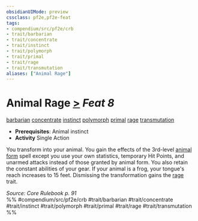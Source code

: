 ```yaml
---
obsidianUIMode: preview
cssclass: pf2e,pf2e-feat
tags:
- compendium/src/pf2e/crb
- trait/barbarian
- trait/concentrate
- trait/instinct
- trait/polymorph
- trait/primal
- trait/rage
- trait/transmutation
aliases: ["Animal Rage"]
---
```

# Animal Rage  [>](../../rules/core-rulebook/chapter-9-playing-the-game.md#Actions "Single Action") *Feat 8*  
[barbarian](../../rules/traits/barbarian.md)  [concentrate](../../rules/traits/concentrate.md)  [instinct](../../rules/traits/instinct.md)  [polymorph](../../rules/traits/polymorph.md)  [primal](../../rules/traits/primal.md)  [rage](../../rules/traits/rage.md)  [transmutation](../../rules/traits/transmutation.md)  

- **Prerequisites**: Animal instinct
- **Activity** Single Action

You transform into your animal. You gain the effects of the 3rd-level [animal form](../spells/animal-form.md) spell except you use your own statistics, temporary Hit Points, and unarmed attacks instead of those granted by animal form. You also retain the constant abilities of your gear. If your animal is a frog, your tongue's reach increases to 15 feet. Dismissing the transformation gains the [rage](../../rules/traits/rage.md) trait.

*Source: Core Rulebook p. 91*  
%% #compendium/src/pf2e/crb #trait/barbarian #trait/concentrate #trait/instinct #trait/polymorph #trait/primal #trait/rage #trait/transmutation %%
